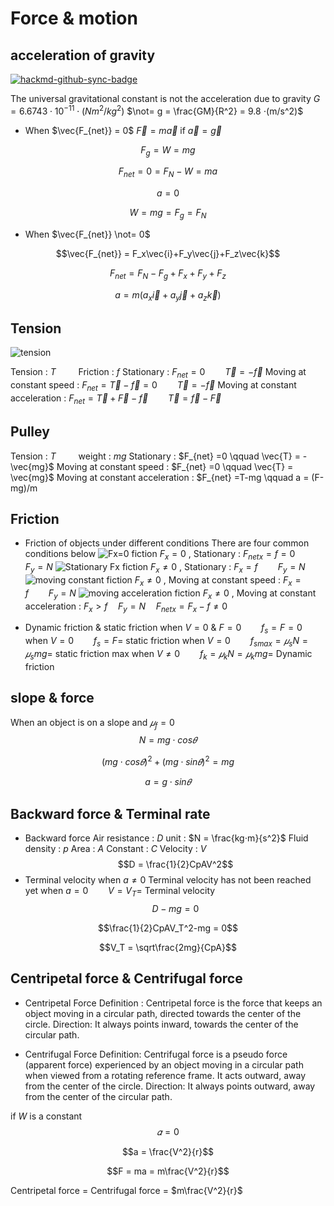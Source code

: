 # Force & motion
## acceleration of gravity

[![hackmd-github-sync-badge](https://hackmd.io/iVZhndnGSximkERcn61N4A/badge)](https://hackmd.io/iVZhndnGSximkERcn61N4A)

The universal gravitational constant is not the acceleration due to gravity
$G = 6.6743⋅10^{-11}⋅(Nm^2/kg^2)$
$\not= g = \frac{GM}{R^2} = 9.8 ⋅(m/s^2)$

* When $\vec{F_{net}} = 0$
$\vec{F} = m\vec{a}$ if $\vec{a} = \vec{g}$

$$F_g = W = mg$$

$$F_{net} = 0 = F_N-W = ma$$

$$a = 0$$

$$W = mg = F_g = F_N$$

* When $\vec{F_{net}} \not= 0$

$$\vec{F_{net}} = F_x\vec{i}+F_y\vec{j}+F_z\vec{k}$$

$$F_{net} = F_N-F_g+F_x+F_y+F_z$$

$$a = m(a_x\vec{i}+a_y\vec{j}+a_z\vec{k})$$

## Tension
![tension](https://hackmd.io/_uploads/ryvKxz-Mkx.png)

Tension : $T \qquad$ Friction : $f$
Stationary : $F_{net} =0 \qquad \vec{T} = -\vec{f}$
Moving at constant speed : $F_{net} = \vec{T}-\vec{f} = 0 \qquad \vec{T} = -\vec{f}$
Moving at constant acceleration : $F_{net} = \vec{T}+\vec{F}-\vec{f} \qquad \vec{T} = \vec{f}-\vec{F}$

## Pulley
Tension : $T \qquad$ weight : $mg$
Stationary : $F_{net} =0 \qquad \vec{T} = -\vec{mg}$
Moving at constant speed : $F_{net} =0 \qquad \vec{T} = \vec{mg}$
Moving at constant acceleration : $F_{net} =T-mg \qquad a = (F-mg)/m

## Friction
* Friction of objects under different conditions
There are four common conditions below
![Fx=0 fiction](https://hackmd.io/_uploads/S1Nv9zZGye.png)
$F_{x} = 0$ , Stationary : $F_{netx} = f = 0 \qquad F_y = N$
![Stationary Fx fiction](https://hackmd.io/_uploads/HJjt9fWfke.png)
$F_{x} \not= 0$ , Stationary : $F_x = f \qquad F_y = N$
![moving constant fiction](https://hackmd.io/_uploads/Bkg35fWGJg.png)
$F_{x} \not= 0$ , Moving at constant speed : $F_x = f \qquad F_y = N$
![moving acceleration fiction](https://hackmd.io/_uploads/S1n35MbGJe.png)
$F_{x} \not= 0$ , Moving at constant acceleration : $F_x > f \quad F_y = N \quad F_{netx} = F_x-f \not= 0$

* Dynamic friction & static friction
when $V = 0$ & $F = 0 \qquad f_s = F = 0$
when $V = 0 \qquad f_s = F =$ static friction
when $V = 0 \qquad f_{smax} = 𝜇_sN = 𝜇_smg =$ static friction max
when $V \not= 0 \qquad f_k = 𝜇_kN = 𝜇_kmg =$ Dynamic friction
	
## slope & force
When an object is on a slope and $𝜇_f = 0$
$$N = mg⋅cos𝜃$$

$$(mg⋅cos𝜃)^2+(mg⋅sin𝜃)^2 = mg$$

$$a = g⋅sin𝜃$$

## Backward force & Terminal rate
* Backward force
Air resistance : $D$ unit : $N = \frac{kg⋅m}{s^2}$
Fluid density : $p$
Area : $A$
Constant : $C$
Velocity : $V$
$$D = \frac{1}{2}CpAV^2$$ 
* Terminal velocity
when $a \not= 0$ Terminal velocity has not been reached yet
when $a = 0 \qquad V = V_T =$ Terminal velocity 
$$D-mg = 0$$

$$\frac{1}{2}CpAV_T^2-mg = 0$$

$$V_T = \sqrt\frac{2mg}{CpA}$$

## Centripetal force & Centrifugal force
* Centripetal Force
Definition : Centripetal force is the force that keeps an object moving in a circular path, directed towards the center of the circle.
Direction: It always points inward, towards the center of the circular path.

* Centrifugal Force
Definition: Centrifugal force is a pseudo force (apparent force) experienced by an object moving in a circular path when viewed from a rotating reference frame. It acts outward, away from the center of the circle.
Direction: It always points outward, away from the center of the circular path.

if $W$ is a constant
$$𝛼 = 0$$

$$a = \frac{V^2}{r}$$

$$F = ma = m\frac{V^2}{r}$$

Centripetal force $=$ Centrifugal force = $m\frac{V^2}{r}$
